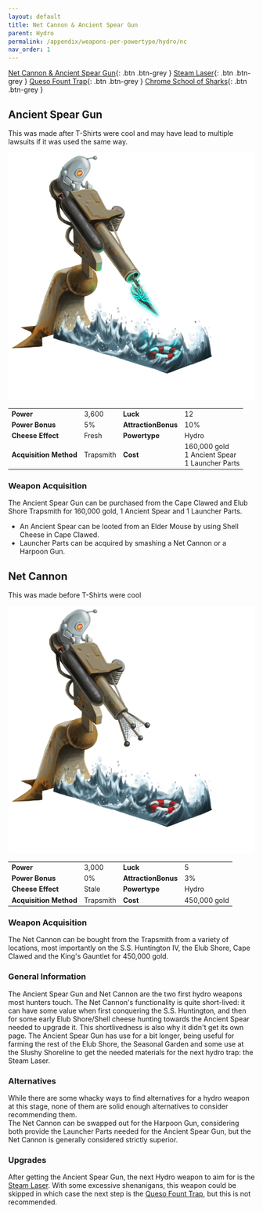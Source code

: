 ```yaml
---
layout: default
title: Net Cannon & Ancient Spear Gun
parent: Hydro
permalink: /appendix/weapons-per-powertype/hydro/nc
nav_order: 1
---
```

<span class="fs-1">[Net Cannon & Ancient Spear Gun](/appendix/weapons-per-powertype/hydro/nc){: .btn .btn-grey } </span><span class="fs-1"> [Steam Laser](/appendix/weapons-per-powertype/hydro/slmk){: .btn .btn-grey } </span><span class="fs-1"> [Queso Fount Trap](/appendix/weapons-per-powertype/hydro/qft){: .btn .btn-grey } </span><span class="fs-1"> [Chrome School of Sharks](/appendix/weapons-per-powertype/hydro/csos){: .btn .btn-grey } </span>

## Ancient Spear Gun
This was made after T-Shirts were cool and may have lead to multiple lawsuits if it was used the same way.

<img src="/assets/images/asg.png" alt="Welcome to mousehunt, our only gun is a water gun" width="600">

|||||
|---|---|---|---|
| __Power__ 	| 3,600 	| __Luck__ 	| 12 	|
| __Power Bonus__ 	| 5% 	|__AttractionBonus__ 	| 10% 	|
| __Cheese Effect__ 	| Fresh	| __Powertype__ 	| Hydro 	|
| __Acquisition Method__ 	| Trapsmith	| __Cost__ 	| 160,000 gold <br> 1 Ancient Spear <br> 1 Launcher Parts	|

### Weapon Acquisition
The Ancient Spear Gun can be purchased from the Cape Clawed and Elub Shore Trapsmith for 160,000 gold, 1 Ancient Spear and 1 Launcher Parts.
- An Ancient Spear can be looted from an Elder Mouse by using Shell Cheese in Cape Clawed.
- Launcher Parts can be acquired by smashing a Net Cannon or a Harpoon Gun.

## Net Cannon
This was made before T-Shirts were cool

<img src="/assets/images/nc.png" alt="Better than the brut cannon" width="600">

|||||
|---|---|---|---|
| __Power__ 	| 3,000 	| __Luck__ 	| 5 	|
| __Power Bonus__ 	| 0% 	|__AttractionBonus__ 	| 3% 	|
| __Cheese Effect__ 	| Stale	| __Powertype__ 	| Hydro 	|
| __Acquisition Method__ 	| Trapsmith	| __Cost__ 	| 450,000 gold	|

### Weapon Acquisition
The Net Cannon can be bought from the Trapsmith from a variety of locations, most importantly on the S.S. Huntington IV, the Elub Shore, Cape Clawed and the King's Gauntlet for 450,000 gold.


### General Information
The Ancient Spear Gun and Net Cannon are the two first hydro weapons most hunters touch. The Net Cannon's functionality is quite short-lived: it can have some value when first conquering the S.S. Huntington, and then for some early Elub Shore/Shell cheese hunting towards the Ancient Spear needed to upgrade it. This shortlivedness is also why it didn't get its own page.
The Ancient Spear Gun has use for a bit longer, being useful for farming the rest of the Elub Shore, the Seasonal Garden and some use at the Slushy Shoreline to get the needed materials for the next hydro trap: the Steam Laser.

### Alternatives
While there are some whacky ways to find alternatives for a hydro weapon at this stage, none of them are solid enough alternatives to consider recommending them.  
The Net Cannon can be swapped out for the Harpoon Gun, considering both provide the Launcher Parts needed for the Ancient Spear Gun, but the Net Cannon is generally considered strictly superior.

### Upgrades
After getting the Ancient Spear Gun, the next Hydro weapon to aim for is the [Steam Laser](/appendix/weapons-per-powertype/hydro/slmk). With some excessive shenanigans, this weapon could be skipped in which case the next step is the [Queso Fount Trap](/appendix/weapons-per-powertype/hydro/qft), but this is not recommended.